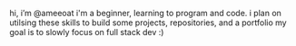 hi, i’m @ameeoat
i'm a beginner, learning to program and code.
i plan on utilsing these skills to build some projects, repositories, and a portfolio
my goal is to slowly focus on full stack dev :) 



